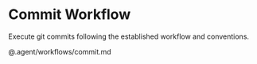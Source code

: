# Commit Workflow

Execute git commits following the established workflow and conventions.

@.agent/workflows/commit.md

